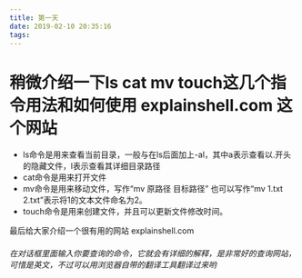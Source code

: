 ```yaml
---
title: 第一天
date: 2019-02-10 20:35:16
tags:
---
```

<h1>稍微介绍一下ls cat mv touch这几个指令用法和如何使用 explainshell.com 这个网站</h1>
<ul>
    <li class=1>ls命令是用来查看当前目录，一般与在ls后面加上-al，其中a表示查看以.开头的隐藏文件，l表示查看其详细目录路径</li>
    <li class=2>cat命令是用来打开文件</li>
    <li class=3>mv命令是用来移动文件，写作“mv 原路径 目标路径” 也可以写作“mv 1.txt 2.txt”表示将1的文本文件命名为2。</li>
    <li clsaa=4>touch命令是用来创建文件，并且可以更新文件修改时间。
</ul>
<div fount=red>最后给大家介绍一个很有用的网站 explainshell.com</div>
<h6>在对话框里面输入你要查询的命令，它就会有详细的解释，是非常好的查询网站，可惜是英文，不过可以用浏览器自带的翻译工具翻译过来哟</h6>

